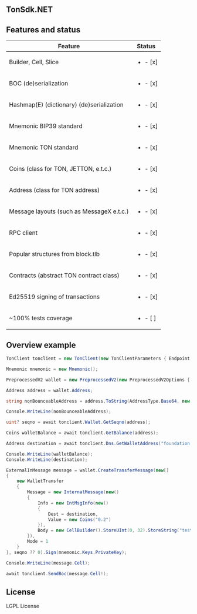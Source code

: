 ## TonSdk.NET


## Features and status

| Feature                                   | Status                   |
|-------------------------------------------|--------------------------|
| Builder, Cell, Slice                      | <ul><li>- [x] </li></ul> |
| BOC  (de)serialization                    | <ul><li>- [x] </li></ul> |
| Hashmap(E) (dictionary) (de)serialization | <ul><li>- [x] </li></ul> |
| Mnemonic BIP39 standard                   | <ul><li>- [x] </li></ul> |
| Mnemonic TON standard                     | <ul><li>- [x] </li></ul> |
| Coins (class for TON, JETTON, e.t.c.)     | <ul><li>- [x] </li></ul> |
| Address (class for TON address)           | <ul><li>- [x] </li></ul> |
| Message layouts (such as MessageX e.t.c.) | <ul><li>- [x] </li></ul> |
| RPC client                                | <ul><li>- [x] </li></ul> |
| Popular structures from block.tlb         | <ul><li>- [x] </li></ul> |
| Contracts (abstract TON contract class)   | <ul><li>- [x] </li></ul> |
| Ed25519 signing of transactions           | <ul><li>- [x] </li></ul> |
| ~100% tests coverage                      | <ul><li>- [ ] </li></ul> |


## Overview example

```csharp
TonClient tonclient = new TonClient(new TonClientParameters { Endpoint = "https://toncenter.com/api/v2/jsonRPC", ApiKey = "xxx" });

Mnemonic mnemonic = new Mnemonic();

PreprocessedV2 wallet = new PreprocessedV2(new PreprocessedV2Options { PublicKey = mnemonic.Keys.PublicKey! });

Address address = wallet.Address;

string nonBounceableAddress = address.ToString(AddressType.Base64, new AddressStringifyOptions(false, false, true));

Console.WriteLine(nonBounceableAddress);

uint? seqno = await tonclient.Wallet.GetSeqno(address);

Coins walletBalance = await tonclient.GetBalance(address);

Address destination = await tonclient.Dns.GetWalletAddress("foundation.ton");

Console.WriteLine(walletBalance);
Console.WriteLine(destination);

ExternalInMessage message = wallet.CreateTransferMessage(new[]
{
    new WalletTransfer
    {
        Message = new InternalMessage(new()
        {
            Info = new IntMsgInfo(new()
            {
                Dest = destination,
                Value = new Coins("0.2")
            }),
            Body = new CellBuilder().StoreUInt(0, 32).StoreString("test").Build()
        }),
        Mode = 1
    }
}, seqno ?? 0).Sign(mnemonic.Keys.PrivateKey);

Console.WriteLine(message.Cell);

await tonclient.SendBoc(message.Cell!);
```

## License

LGPL License
